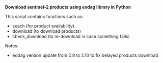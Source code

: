 **Download sentinel-2 products using eodag library in Python**

This script contains functions such as:
  - seach (for product availability)
  - download (to download products)
  - check_download (to re-download in case something fails)

Notes:
  - eodag version update from 2.8 to 2.10 to fix delayed products download
